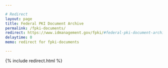 ```yaml
---

# Redirect
layout: page
title: Federal PKI Document Archive
permalink: /fpki-documents/
redirect: https://www.idmanagement.gov/fpki/#federal-pki-document-archive 
delaytime: 0
memo: redirect for fpki-documents

---
```


{% include redirect.html %}
